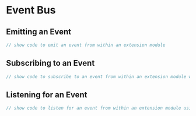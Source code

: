 # Event Bus

## Emitting an Event

```csharp
// show code to emit an event from within an extension module
```

## Subscribing to an Event
```csharp
// show code to subscribe to an event from within an extension module with the boot method
```

## Listening for an Event

```csharp
// show code to listen for an event from within an extension module using the HandleEvent method
```